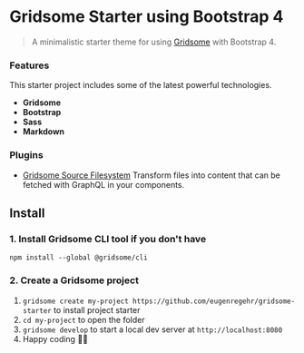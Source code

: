 # Gridsome Starter using Bootstrap 4

> A minimalistic starter theme for using [Gridsome]() with Bootstrap 4.

### Features

This starter project includes some of the latest powerful technologies.

*   **Gridsome** 
*   **Bootstrap** 
*   **Sass**
*   **Markdown** 

### Plugins

- [Gridsome Source Filesystem](https://gridsome.org/plugins/@gridsome/source-filesystem) Transform files into content that can be fetched with GraphQL in your components.

## Install
### 1. Install Gridsome CLI tool if you don't have

`npm install --global @gridsome/cli`

### 2. Create a Gridsome project

1. `gridsome create my-project https://github.com/eugenregehr/gridsome-starter` to install project starter
2. `cd my-project` to open the folder
3. `gridsome develop` to start a local dev server at `http://localhost:8080`
4. Happy coding 🎉🙌
